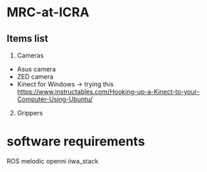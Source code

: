 # MRC-at-ICRA

## Items list
1. Cameras 
- Asus camera
- ZED camera
- Kinect for Windows -> trying this https://www.instructables.com/Hooking-up-a-Kinect-to-your-Computer-Using-Ubuntu/
2. Grippers
# software requirements
ROS melodic
openni
iiwa_stack
